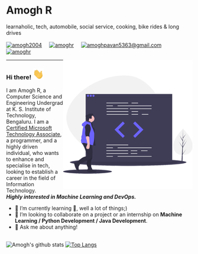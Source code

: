 # Amogh R 

learnaholic, tech, automobile, social service, cooking, bike rides & long drives

<p>
<a href="https://twitter.com/amogh2004_" target="blank"><img align="center" src="https://cdn.jsdelivr.net/npm/simple-icons@3.12.0/icons/twitter.svg" alt="amogh2004" height="25" width="25" /></a> &nbsp; &nbsp;
<a href="https://www.linkedin.com/in/amogh-r-439654b6/" target="blank"><img align="center" src="https://cdn.jsdelivr.net/npm/simple-icons@3.12.0/icons/linkedin.svg" alt="amoghr" height="25" width="25" /></a> &nbsp; &nbsp;
<a href="mailto:amoghpavan5363@gmail.com" target="blank"><img align="center" src="https://cdn.jsdelivr.net/npm/simple-icons@3.12.0/icons/mail-dot-ru.svg" alt="amoghpavan5363@gmail.com" height="25" width="25" /></a> &nbsp; &nbsp;
<a href="https://www.hackerrank.com/amoghpavan5363?hr_r=1" target="blank"><img align="center" src="https://cdn.jsdelivr.net/npm/simple-icons@3.12.0/icons/hackerrank.svg" alt="amoghr" height="25" width="25" /></a>
</p>

<img src="https://github.com/amogh2004/amogh2004/blob/master/images/logo3.png" width="350" height="350" align="right"/>

---
### Hi there! <img src="https://raw.githubusercontent.com/ABSphreak/ABSphreak/master/gifs/Hi.gif" width="30px">

I am Amogh R, a Computer Science and Engineering Undergrad at K. S. Institute of Technology, Bengaluru. I am a [Certified Microsoft Technology Associate](https://www.youracclaim.com/badges/78822f27-33f2-4844-a7aa-2e508e87b890?source=linked_in_profile), a programmer, and a highly driven individual, who wants to enhance and specialise in tech, looking to establish a career in the field of Information Technology. </br>
***Highly interested in Machine Learning and DevOps.***


- 🌱 I’m currently learning 🤔, well a lot of things;)
- 👬 I’m looking to collaborate on a project or an internship on **Machine Learning / Python Development / Java Development**.
- 💬 Ask me about anything! </br></br>

![Amogh's github stats](https://github-readme-stats.vercel.app/api?username=amogh2004&hide=contribs,issues&count_private=true&bg_color=e8e8e8&text_color=373a40&title_color=373a40&icon_color=19d3da)
[![Top Langs](https://github-readme-stats.vercel.app/api/top-langs/?username=amogh2004&count_private=true&layout=compact&hide=jupyter%20notebook&bg_color=e8e8e8&text_color=373a40&title_color=373a40&icon_color=19d3da)](https://github.com/anuraghazra/github-readme-stats)

